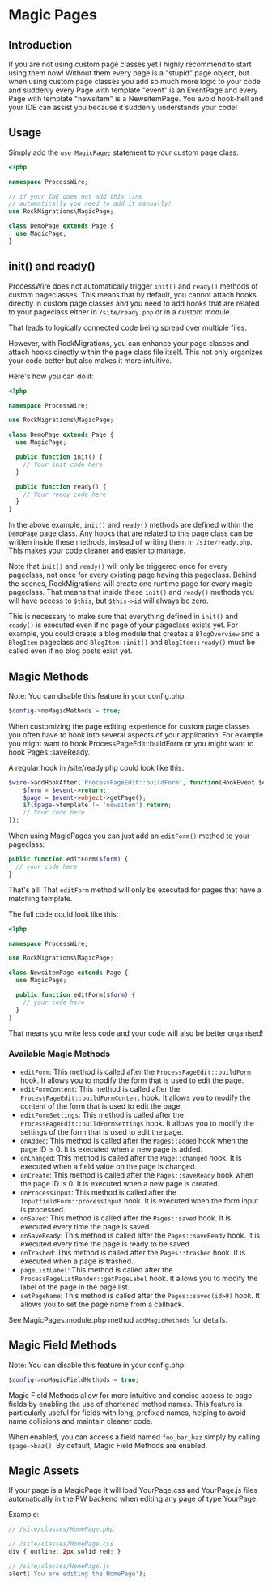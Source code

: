# Magic Pages

## Introduction

If you are not using custom page classes yet I highly recommend to start using them now! Without them every page is a "stupid" page object, but when using custom page classes you add so much more logic to your code and suddenly every Page with template "event" is an EventPage and every Page with template "newsitem" is a NewsitemPage. You avoid hook-hell and your IDE can assist you because it suddenly understands your code!

## Usage

Simply add the `use MagicPage;` statement to your custom page class:

```php
<?php

namespace ProcessWire;

// if your IDE does not add this line
// automatically you need to add it manually!
use RockMigrations\MagicPage;

class DemoPage extends Page {
  use MagicPage;
}
```

## init() and ready()

ProcessWire does not automatically trigger `init()` and `ready()` methods of custom pageclasses. This means that by default, you cannot attach hooks directly in custom page classes and you need to add hooks that are related to your pageclass either in `/site/ready.php` or in a custom module.

That leads to logically connected code being spread over multiple files.

 However, with RockMigrations, you can enhance your page classes and attach hooks directly within the page class file itself. This not only organizes your code better but also makes it more intuitive.

Here's how you can do it:

```php
<?php

namespace ProcessWire;

use RockMigrations\MagicPage;

class DemoPage extends Page {
  use MagicPage;

  public function init() {
    // Your init code here
  }

  public function ready() {
    // Your ready code here
  }
}
```

In the above example, `init()` and `ready()` methods are defined within the `DemoPage` page class. Any hooks that are related to this page class can be written inside these methods, instead of writing them in `/site/ready.php`. This makes your code cleaner and easier to manage.

Note that `init()` and `ready()` will only be triggered once for every pageclass, not once for every existing page having this pageclass. Behind the scenes, RockMigrations will create one runtime page for every magic pageclass. That means that inside these `init()` and `ready()` methods you will have access to `$this`, but `$this->id` will always be zero.

This is necessary to make sure that everything defined in `init()` and `ready()` is executed even if no page of your pageclass exists yet. For example, you could create a blog module that creates a `BlogOverview` and a `BlogItem` pageclass and `BlogItem::init()` and `BlogItem::ready()` must be called even if no blog posts exist yet.

## Magic Methods

Note: You can disable this feature in your config.php:

```php
$config->noMagicMethods = true;
```

When customizing the page editing experience for custom page classes you often have to hook into several aspects of your application. For example you might want to hook ProcessPageEdit::buildForm or you might want to hook Pages::saveReady.

A regular hook in /site/ready.php could look like this:

```php
$wire->addHookAfter('ProcessPageEdit::buildForm', function(HookEvent $event) {
    $form = $event->return;
    $page = $event->object->getPage();
    if($page->template != 'newsitem') return;
    // Your code here
});
```

When using MagicPages you can just add an `editForm()` method to your pageclass:

```php
public function editForm($form) {
  // your code here
}
```

That's all! That `editForm` method will only be executed for pages that have a matching template.

The full code could look like this:

```php
<?php

namespace ProcessWire;

use RockMigrations\MagicPage;

class NewsitemPage extends Page {
  use MagicPage;

  public function editForm($form) {
    // your code here
  }
}
```

That means you write less code and your code will also be better organised!

### Available Magic Methods

- `editForm`: This method is called after the `ProcessPageEdit::buildForm` hook. It allows you to modify the form that is used to edit the page.
- `editFormContent`: This method is called after the `ProcessPageEdit::buildFormContent` hook. It allows you to modify the content of the form that is used to edit the page.
- `editFormSettings`: This method is called after the `ProcessPageEdit::buildFormSettings` hook. It allows you to modify the settings of the form that is used to edit the page.
- `onAdded`: This method is called after the `Pages::added` hook when the page ID is 0. It is executed when a new page is added.
- `onChanged`: This method is called after the `Page::changed` hook. It is executed when a field value on the page is changed.
- `onCreate`: This method is called after the `Pages::saveReady` hook when the page ID is 0. It is executed when a new page is created.
- `onProcessInput`: This method is called after the `InputfieldForm::processInput` hook. It is executed when the form input is processed.
- `onSaved`: This method is called after the `Pages::saved` hook. It is executed every time the page is saved.
- `onSaveReady`: This method is called after the `Pages::saveReady` hook. It is executed every time the page is ready to be saved.
- `onTrashed`: This method is called after the `Pages::trashed` hook. It is executed when a page is trashed.
- `pageListLabel`: This method is called after the `ProcessPageListRender::getPageLabel` hook. It allows you to modify the label of the page in the page list.
- `setPageName`: This method is called after the `Pages::saved(id>0)` hook. It allows you to set the page name from a callback.

See MagicPages.module.php method `addMagicMethods` for details.

## Magic Field Methods

Note: You can disable this feature in your config.php:

```php
$config->noMagicFieldMethods = true;
```

Magic Field Methods allow for more intuitive and concise access to page fields by enabling the use of shortened method names. This feature is particularly useful for fields with long, prefixed names, helping to avoid name collisions and maintain cleaner code.

When enabled, you can access a field named `foo_bar_baz` simply by calling `$page->baz()`. By default, Magic Field Methods are enabled.

## Magic Assets

If your page is a MagicPage it will load YourPage.css and YourPage.js files automatically in the PW backend when editing any page of type YourPage.

Example:
```php
// /site/classes/HomePage.php

// /site/classes/HomePage.css
div { outline: 2px solid red; }

// /site/classes/HomePage.js
alert('You are editing the HomePage');
```
